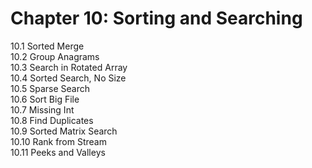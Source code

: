 # Chapter 10: Sorting and Searching

10.1 Sorted Merge<br>
10.2 Group Anagrams<br>
10.3 Search in Rotated Array<br>
10.4 Sorted Search, No Size<br>
10.5 Sparse Search<br>
10.6 Sort Big File<br>
10.7 Missing Int<br>
10.8 Find Duplicates<br>
10.9 Sorted Matrix Search<br>
10.10 Rank from Stream<br>
10.11 Peeks and Valleys<br>

